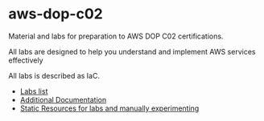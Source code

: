 # aws-dop-c02
Material and labs for preparation to AWS DOP C02 certifications.

All labs are designed to help you understand and implement AWS services effectively

All labs is described as IaC. 


- [Labs list](./labs/README.md)
- [Additional Documentation](./docs)
- [Static Resources for labs and manually experimenting](./resources)
